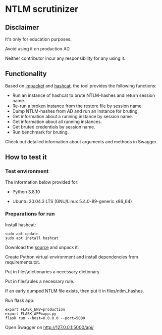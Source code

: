 # NTLM scrutinizer

## Disclaimer

It's only for education purposes.

Avoid using it on production AD.

Neither contributor incur any responsibility for any using it.



## Functionality

Based on [impacket](https://github.com/SecureAuthCorp/impacket) and [hashcat](https://github.com/hashcat/hashcat), the tool provides the following functions:

- Run an instance of hashcat to brute NTLM-hashes and return session name. 
- Re-run a broken instance from the restore file by session name.
- Dump NTLM-hashes from AD and run an instance for bruting.
- Get information about a running instance by session name.
- Get information about all running instances.
- Get bruted credentials by session name.
- Run benchmark for bruting.

Check out detailed information about arguments and methods in Swagger.



## How to test it

### Test environment

The information below provided for:

- Python 3.8.10

- Ubuntu 20.04.3 LTS (GNU/Linux 5.4.0-89-generic x86_64)

  

### Preparations for run

Install hashcat:

```
sudo apt update
sudo apt install hashcat
```

Download the [source](https://github.com/ST1LLY/ntlm-scrutinizer) and unpack it.

Create Python virtual environment and install dependencies from requirements.txt.

Put in files\dictionaries a necessary dictionary.

Put in files\rules a necessary rule.

If an early dumped NTLM file exists, then put it in files/ntlm_hashes.



Run flask app:

```
export FLASK_ENV=production
export FLASK_APP=app.py
flask run --host=0.0.0.0 --port=5000
```



Open Swagger on http://127.0.0.1:5000/api/



